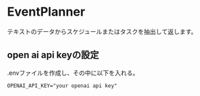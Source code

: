# EventPlanner
テキストのデータからスケジュールまたはタスクを抽出して返します。

## open ai api keyの設定

.envファイルを作成し、その中に以下を入れる。

```
OPENAI_API_KEY="your openai api key"
```